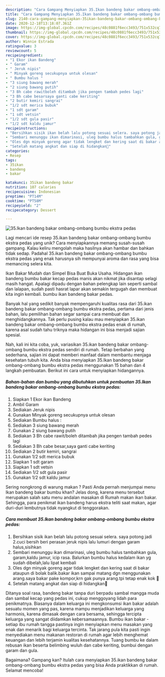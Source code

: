 ```yaml
---
description: "Cara Gampang Menyiapkan 35.Ikan bandeng bakar ombang-ombang bumbu ekstra pedas Anti Gagal"
title: "Cara Gampang Menyiapkan 35.Ikan bandeng bakar ombang-ombang bumbu ekstra pedas Anti Gagal"
slug: 2140-cara-gampang-menyiapkan-35ikan-bandeng-bakar-ombang-ombang-bumbu-ekstra-pedas-anti-gagal
date: 2020-12-18T13:18:07.361Z
image: https://img-global.cpcdn.com/recipes/48c0881f6ecc3493/751x532cq70/35ikan-bandeng-bakar-ombang-ombang-bumbu-ekstra-pedas-foto-resep-utama.jpg
thumbnail: https://img-global.cpcdn.com/recipes/48c0881f6ecc3493/751x532cq70/35ikan-bandeng-bakar-ombang-ombang-bumbu-ekstra-pedas-foto-resep-utama.jpg
cover: https://img-global.cpcdn.com/recipes/48c0881f6ecc3493/751x532cq70/35ikan-bandeng-bakar-ombang-ombang-bumbu-ekstra-pedas-foto-resep-utama.jpg
author: Winnie Estrada
ratingvalue: 3
reviewcount: 5
recipeingredient:
- "1 Ekor ikan Bandeng"
- " Garam"
- " Jeruk nipis"
- " Minyak goreng secukupnya untuk olesan"
- " Bumbu halus "
- "3 siung bawang merah"
- "2 siung bawang putih"
- "3 Bh cabe rawitboleh ditambah jika pengen tambah pedes lagi"
- "3 Bh cabe besarsaya ganti cabe keriting"
- "2 butir kemiri sangrai"
- "1/2 sdt merica bubuk"
- "1 sdt garam"
- "1 sdt vetsin"
- "1/2 sdt gula pasir"
- "1/2 sdt kaldu jamur"
recipeinstructions:
- "Bersihkan sisik ikan belah lalu potong sesuai selera. saya potong jadi 2.cuci bersih beri perasan jeruk nipis lalu lumuri dengan garam halus,sisihkan"
- "Sembari menunggu ikan dimarinasi, uleg bumbu halus tambahkan gula, garam,kaldu jamur, icip rasa. Balurkan bumbu halus kedalam ikan yg sudah dibelah,lalu lipat kembali"
- "Oles dgn minyak goreng agar tidak lengket dan kering saat di bakar ataupun di bolak balik.bakar ikan sampai matang dgn menggunakan arang.saya bakar pake kompor,krn gak punya arang.tpi tetap enak kok 🤭"
- "Setelah matang angkat dan siap di hidangkan🤤"
categories:
- Resep
tags:
- 35ikan
- bandeng
- bakar

katakunci: 35ikan bandeng bakar 
nutrition: 107 calories
recipecuisine: Indonesian
preptime: "PT14M"
cooktime: "PT58M"
recipeyield: "2"
recipecategory: Dessert

---
```



![35.Ikan bandeng bakar ombang-ombang bumbu ekstra pedas](https://img-global.cpcdn.com/recipes/48c0881f6ecc3493/751x532cq70/35ikan-bandeng-bakar-ombang-ombang-bumbu-ekstra-pedas-foto-resep-utama.jpg)

Lagi mencari ide resep 35.ikan bandeng bakar ombang-ombang bumbu ekstra pedas yang unik? Cara menyiapkannya memang susah-susah gampang. Kalau keliru mengolah maka hasilnya akan hambar dan bahkan tidak sedap. Padahal 35.ikan bandeng bakar ombang-ombang bumbu ekstra pedas yang enak harusnya sih mempunyai aroma dan rasa yang bisa memancing selera kita.

Ikan Bakar Mudah dan Simpel Bisa Buat Buka Usaha. Hidangan ikan bandeng bumbu bakar kecap pedas manis akan nikmat jika disantap selagi masih hangat. Apalagi dipadu dengan bahan pelengkap lain seperti sambal dan lalapan, sudah pasti hasrat lapar akan semakin tergugah dan membuat kita ingin kembali. bumbu ikan bandeng bakar pedas.

Banyak hal yang sedikit banyak mempengaruhi kualitas rasa dari 35.ikan bandeng bakar ombang-ombang bumbu ekstra pedas, pertama dari jenis bahan, lalu pemilihan bahan segar sampai cara membuat dan menghidangkannya. Tak perlu pusing kalau mau menyiapkan 35.ikan bandeng bakar ombang-ombang bumbu ekstra pedas enak di rumah, karena asal sudah tahu triknya maka hidangan ini bisa menjadi sajian spesial.


Nah, kali ini kita coba, yuk, variasikan 35.ikan bandeng bakar ombang-ombang bumbu ekstra pedas sendiri di rumah. Tetap berbahan yang sederhana, sajian ini dapat memberi manfaat dalam membantu menjaga kesehatan tubuh kita. Anda bisa menyiapkan 35.Ikan bandeng bakar ombang-ombang bumbu ekstra pedas menggunakan 15 bahan dan 4 langkah pembuatan. Berikut ini cara untuk menyiapkan hidangannya.

<!--inarticleads1-->

##### Bahan-bahan dan bumbu yang dibutuhkan untuk pembuatan 35.Ikan bandeng bakar ombang-ombang bumbu ekstra pedas:

1. Siapkan 1 Ekor ikan Bandeng
1. Ambil  Garam
1. Sediakan  Jeruk nipis
1. Gunakan  Minyak goreng secukupnya untuk olesan
1. Sediakan  Bumbu halus :
1. Sediakan 3 siung bawang merah
1. Gunakan 2 siung bawang putih
1. Sediakan 3 Bh cabe rawit/boleh ditambah jika pengen tambah pedes lagi
1. Sediakan 3 Bh cabe besar,saya ganti cabe keriting
1. Sediakan 2 butir kemiri, sangrai
1. Gunakan 1/2 sdt merica bubuk
1. Siapkan 1 sdt garam
1. Siapkan 1 sdt vetsin
1. Sediakan 1/2 sdt gula pasir
1. Gunakan 1/2 sdt kaldu jamur


Sering nongkrong di warung makan ? Pasti Anda pernah menjumpai menu Ikan bandeng bakar bumbu khan? Jelas dong, karena menu tersebut merupakan salah satu menu andalan masakan di Rumah makan ikan bakar. Sehingga, para penikmat ikan bandeng harus ekstra teliti saat makan, agar duri-duri lembutnya tidak nyangkut di tenggorakan. 

<!--inarticleads2-->

##### Cara membuat 35.Ikan bandeng bakar ombang-ombang bumbu ekstra pedas:

1. Bersihkan sisik ikan belah lalu potong sesuai selera. saya potong jadi 2.cuci bersih beri perasan jeruk nipis lalu lumuri dengan garam halus,sisihkan
1. Sembari menunggu ikan dimarinasi, uleg bumbu halus tambahkan gula, garam,kaldu jamur, icip rasa. Balurkan bumbu halus kedalam ikan yg sudah dibelah,lalu lipat kembali
1. Oles dgn minyak goreng agar tidak lengket dan kering saat di bakar ataupun di bolak balik.bakar ikan sampai matang dgn menggunakan arang.saya bakar pake kompor,krn gak punya arang.tpi tetap enak kok 🤭
1. Setelah matang angkat dan siap di hidangkan🤤


Ditanya soal rasa, bandeng bakar tanpa duri berpadu sambal mangga muda dan sambal kecap yang pedas ini, cukup menggoyang lidah para penikmatnya. Biasanya dalam keluarga ini mengkonsumsi ikan bakar adalah sesuatu momen yang pas, karena mampu menjadikan keluarga yang harmonis, karena dimasak dengan cara bersama, sehingga tercipta keluarga yang sangat diidamkan kebersamaannya. Bumbu ikan bakar - setiap ibu rumah tangga pastinya ingin menyiapkan menu masakan yang enak dan menarik bagi keluarga tercinta. Tak jarang pula kita pasti ingin menyediakan menu makanan restoran di rumah agar lebih menghemat keuangan dan lebih terjamin kualitas kesehatannya. Tuang bumbu ke dalam rebusan ikan beserta belimbing wuluh dan cabe keriting, bumbui dengan garam dan gula. 

Bagaimana? Gampang kan? Itulah cara menyiapkan 35.ikan bandeng bakar ombang-ombang bumbu ekstra pedas yang bisa Anda praktikkan di rumah. Selamat mencoba!

